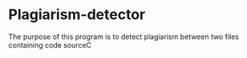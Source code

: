 # Plagiarism-detector
The purpose of this program is to detect plagiarism between two files containing code sourceC
